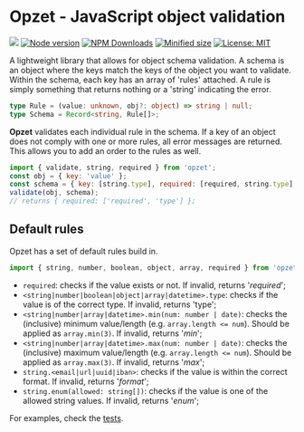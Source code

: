 # Opzet - JavaScript object validation

![](https://github.com/kevtiq/opzet/workflows/test/badge.svg)
[![Node version](https://img.shields.io/npm/v/opzet.svg?style=flat)](https://www.npmjs.com/package/opzet)
[![NPM Downloads](https://img.shields.io/npm/dm/opzet.svg?style=flat)](https://www.npmjs.com/package/opzet)
[![Minified size](https://img.shields.io/bundlephobia/min/opzet?label=minified)](https://www.npmjs.com/package/opzet)
[![License: MIT](https://img.shields.io/badge/License-MIT-yellow.svg)](https://opensource.org/licenses/MIT)

A lightweight library that allows for object schema validation. A schema is an object where the keys match the keys of the object you want to validate. Within the schema, each key has an array of 'rules' attached. A rule is simply something that returns nothing or a 'string' indicating the error.

```ts
type Rule = (value: unknown, obj?: object) => string | null;
type Schema = Record<string, Rule[]>;
```

**Opzet** validates each individual rule in the schema. If a key of an object does not comply with one or more rules, all error messages are returned. This allows you to add an order to the rules as well.

```js
import { validate, string, required } from 'opzet';
const obj = { key: 'value' };
const schema = { key: [string.type], required: [required, string.type] };
validate(obj, schema);
// returns { required: ['required', 'type'] };
```

## Default rules

Opzet has a set of default rules build in.

```js
import { string, number, boolean, object, array, required } from 'opzet';
```

- `required`: checks if the value exists or not. If invalid, returns '_required_';
- `<string|number|boolean|object|array|datetime>.type`: checks if the value is of the correct type. If invalid, returns 'type';
- `<string|number|array|datetime>.min(num: number | date)`: checks the (inclusive) minimum value/length (e.g. `array.length <= num`). Should be applied as `array.min(3)`. If invalid, returns '_min_';
- `<string|number|array|datetime>.max(num: number | date)`: checks the (inclusive) maximum value/length (e.g. `array.length <= num`). Should be applied as `array.max(3)`. If invalid, returns '_max_';
- `string.<email|url|uuid|iban>`: checks if the value is within the correct format. If invalid, returns '_format_';
- `string.enum(allowed: string[])`: checks if the value is one of the allowed string values. If invalid, returns '_enum_';

For examples, check the [tests](./tests/index.tests.ts).
